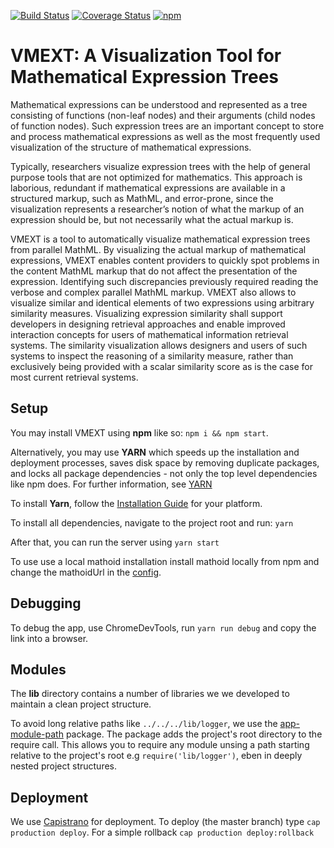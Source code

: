 [![Build Status](https://travis-ci.org/ag-gipp/vmext.svg?branch=master)](https://travis-ci.org/ag-gipp/vmext)
[![Coverage Status](https://coveralls.io/repos/github/ag-gipp/vmext/badge.svg?branch=master)](https://coveralls.io/github/ag-gipp/vmext?branch=master)
[![npm](https://img.shields.io/npm/v/vmext.svg)](https://www.npmjs.com/package/vmext)

# VMEXT: A Visualization Tool for  Mathematical Expression Trees

Mathematical expressions can be understood and represented as a tree consisting of functions (non-leaf nodes) and their arguments (child nodes of function nodes). Such expression trees are an important concept to store and process mathematical expressions as well as the most frequently used visualization of the structure of mathematical expressions.

Typically, researchers visualize expression trees with the help of general purpose tools that are not optimized for mathematics.
This approach is laborious, redundant if mathematical expressions are available in a structured markup, such as MathML, and error-prone, since the visualization represents a researcher’s notion of what the markup of an expression should be, but not necessarily what the actual markup is.

VMEXT is a tool to automatically visualize mathematical expression trees from parallel MathML. By visualizing the actual markup of mathematical expressions, VMEXT enables content providers to quickly spot problems in the content MathML markup that do not affect the presentation of the expression. Identifying such discrepancies previously required reading the verbose and complex parallel MathML markup. VMEXT also allows to visualize similar and identical elements of two expressions using arbitrary similarity measures.
Visualizing expression similarity shall support developers in designing retrieval approaches and enable improved interaction concepts for users of mathematical information retrieval systems. The similarity visualization allows designers and users of such systems to inspect the reasoning of a similarity measure, rather than exclusively being provided with a scalar similarity score as is the case for most current retrieval systems.

## Setup

You may install VMEXT using **npm** like so: `npm i && npm start`.

Alternatively, you may use **YARN** which speeds up the installation and deployment processes, saves disk space by removing duplicate packages, and locks all package dependencies - not only the top level dependencies like npm does. For further information, see [YARN](https://www.npmjs.com/package/yarn)

To install **Yarn**, follow the [Installation Guide](https://yarnpkg.com/en/docs/install#mac-tab) for your platform.

To install all dependencies, navigate to the project root and run: `yarn`

After that, you can run the server using `yarn start`

To use use a local mathoid installation install mathoid locally from npm and change the mathoidUrl in the [config](config.yaml).

## Debugging

To debug the app, use ChromeDevTools, run `yarn run debug` and copy the link into a browser.

## Modules

The **lib** directory contains a number of libraries we we developed to maintain a clean project structure.

To avoid long relative paths like `../../../lib/logger`, we use the [app-module-path](https://www.npmjs.com/package/app-module-path) package. The package adds the project's root directory to the require call. This allows you to require any module unsing a path starting relative to the project's root e.g `require('lib/logger')`, eben in deeply nested project structures.

## Deployment

We use [Capistrano](http://capistranorb.com/) for deployment.
To deploy (the master branch) type `cap production deploy`.
For a simple rollback `cap production deploy:rollback`
